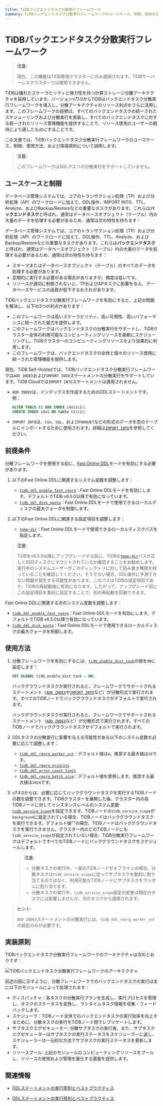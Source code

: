 ```yaml
---
title: TiDBバックエンドタスク分散実行フレームワーク
summary: TiDBバックエンドタスク分散実行フレームワークのユースケース、制限、使用方法、および実装原則の学習
---
```


# TiDBバックエンドタスク分散実行フレームワーク

<CustomContent platform="tidb-cloud">

> **注意:**
>
> 現在、この機能はTiDB専用クラスターにのみ適用されます。TiDBサーバーレスクラスターでは使用できません。

</CustomContent>

TiDBは優れたスケーラビリティと弾力性を持つ計算ストレージ分離アーキテクチャを採用しています。バージョンv7.1.0からTiDBはバックエンドタスク分散実行フレームワークを導入し、分散アーキテクチャのリソース利点をさらに活用します。このフレームワークの目標は、すべてのバックエンドタスクの統一されたスケジューリングおよび分散実行を実装し、すべてのバックエンドタスクに対する統一されたリソース管理機能を提供することで、リソース使用のユーザーの期待により適したものにすることです。

この文書では、TiDBバックエンドタスク分散実行フレームワークのユースケース、制限、使用方法、および実装原則について説明します。

> **注意:**
>
> このフレームワークはSQLクエリの分散実行をサポートしていません。

## ユースケースと制限

<CustomContent platform="tidb">

データベース管理システムでは、コアのトランザクション処理（TP）および分析処理（AP）のワークロードに加えて、DDL操作、IMPORT INTO、TTL、Analyze、およびBackup/Restoreなどの重要なタスクがあります。これらは**バックエンドタスク**と呼ばれ、通常はデータベースオブジェクト（テーブル）内の大量のデータを処理する必要があるため、通常は次の特性を持ちます：

</CustomContent>

<CustomContent platform="tidb-cloud">

データベース管理システムでは、コアのトランザクション処理（TP）および分析処理（AP）のワークロードに加えて、DDL操作、TTL、Analyze、およびBackup/Restoreなどの重要なタスクがあります。これらは**バックエンドタスク**と呼ばれ、通常はデータベースオブジェクト（テーブル）内の大量のデータを処理する必要があるため、通常は次の特性を持ちます：

</CustomContent>

- スキーマまたはデータベースオブジェクト（テーブル）のすべてのデータを処理する必要があります。
- 定期的に実行する必要がある場合がありますが、頻度は低いです。
- リソースが適切に制御されないと、TPおよびAPタスクに影響を与え、データベースサービスの品質が低下するおそれがあります。

TiDBバックエンドタスク分散実行フレームワークを有効にすると、上記の問題を解決し、以下の3つの利点があります：

- このフレームワークは高いスケーラビリティ、高い可用性、高いパフォーマンスに統一された能力を提供します。
- このフレームワークはバックエンドタスクの分散実行をサポートし、TiDBクラスター全体の利用可能なコンピューティングリソースを柔軟にスケジューリングし、TiDBクラスターのコンピューティングリソースをより効果的に利用します。
- このフレームワークは、バックエンドタスクの全体と個々のリソース使用に統一された管理機能を提供します。

現在、TiDB Self-Hostedでは、TiDBバックエンドタスク分散実行フレームワークは`ADD INDEX`および`IMPORT INTO`ステートメントの分散実行をサポートしています。TiDB Cloudでは`IMPORT INTO`ステートメントは適用されません。

- `ADD INDEX`は、インデックスを作成するためのDDLステートメントです。例：

    ```sql
    ALTER TABLE t1 ADD INDEX idx1(c1);
    CREATE INDEX idx1 ON table t1(c1);
    ```

- `IMPORT INTO`は、`CSV`、`SQL`、および`PARQUET`などの形式のデータを空のテーブルにインポートするために使用されます。詳細は[`IMPORT INTO`](https://docs.pingcap.com/tidb/v7.2/sql-statement-import-into)を参照してください。

## 前提条件

分散フレームワークを使用する前に、[Fast Online DDL](/system-variables.md#tidb_ddl_enable_fast_reorg-new-in-v630)モードを有効にする必要があります。

<CustomContent platform="tidb">

1. 以下のFast Online DDLに関連するシステム変数を調整します：

    * [`tidb_ddl_enable_fast_reorg`](/system-variables.md#tidb_ddl_enable_fast_reorg-new-in-v630)：Fast Online DDLモードを有効にします。デフォルトでTiDB v6.5.0以降で有効になっています。
    * [`tidb_ddl_disk_quota`](/system-variables.md#tidb_ddl_disk_quota-new-in-v630)：Fast Online DDLモードで使用できるローカルディスクの最大クォータを制御します。

2. 以下のFast Online DDLに関連する設定項目を調整します：

    * [`temp-dir`](/tidb-configuration-file.md#temp-dir-new-in-v630)：Fast Online DDLモードで使用できるローカルディスクパスを指定します。

> **注意:**
>
> TiDBをv6.5.0以降にアップグレードする前に、TiDBの[`temp-dir`](/tidb-configuration-file.md#temp-dir-new-in-v630)パスが正しくSSDディスクにマウントされているか確認することをお勧めします。実行中のシステムユーザーがこのディレクトリに対して読み書き権限を持っていることを確認してください。そうでない場合、DDL操作に予測できない問題が発生する可能性があります。このパスはTiDBの設定項目であり、TiDBの再起動後に有効になります。したがって、アップグレード前にこの設定項目を事前に設定することで、別の再起動を回避できます。

</CustomContent>

<CustomContent platform="tidb-cloud">

Fast Online DDLに関連する次のシステム変数を調整します：

* [`tidb_ddl_enable_fast_reorg`](/system-variables.md#tidb_ddl_enable_fast_reorg-new-in-v630)：Fast Online DDLモードを有効にします。デフォルトでTiDB v6.5.0以降で有効になっています。
* [`tidb_ddl_disk_quota`](/system-variables.md#tidb_ddl_disk_quota-new-in-v630)：Fast Online DDLモードで使用できるローカルディスクの最大クォータを制御します。

</CustomContent>

## 使用方法

1. 分散フレームワークを有効にするには、[`tidb_enable_dist_task`](/system-variables.md#tidb_enable_dist_task-new-in-v710)の値を`ON`に設定します：

    ```sql
    SET GLOBAL tidb_enable_dist_task = ON;
    ```

    <CustomContent platform="tidb">

    バックグラウンドタスクが実行されると、フレームワークでサポートされるステートメント（[`ADD INDEX`](/sql-statements/sql-statement-add-index.md)や[`IMPORT INTO`](/sql-statements/sql-statement-import-into.md)など）が分散形式で実行されます。すべてのTiDBノードでバックグラウンドタスクがデフォルトで実行されます。

    </CustomContent>

    <CustomContent platform="tidb-cloud">

    バックグラウンドタスクが実行されると、フレームワークでサポートされるステートメント（[`ADD INDEX`](/sql-statements/sql-statement-add-index.md)など）が分散形式で実行されます。すべてのTiDBノードでバックグラウンドタスクがデフォルトで実行されます。

    </CustomContent>

2. DDLタスクの分散実行に影響を与える可能性がある以下のシステム変数を必要に応じて調整します：

    * [`tidb_ddl_reorg_worker_cnt`](/system-variables.md#tidb_ddl_reorg_worker_cnt)：デフォルト値は`4`。推奨する最大値は`16`です。
    * [`tidb_ddl_reorg_priority`](/system-variables.md#tidb_ddl_reorg_priority)
    * [`tidb_ddl_error_count_limit`](/system-variables.md#tidb_ddl_error_count_limit)
    * [`tidb_ddl_reorg_batch_size`](/system-variables.md#tidb_ddl_reorg_batch_size)：デフォルト値を使用します。推奨する最大値は`1024`です。

3. v7.4.0からは、必要に応じてバックグラウンドタスクを実行するTiDBノードの数を調整できます。TiDBクラスターを展開した後、クラスター内の各TiDBノードに対してインスタンスレベルのシステム変数[`tidb_service_scope`](/system-variables.md#tidb_service_scope-new-in-v740)を設定できます。TiDBノードの`tidb_service_scope`が`background`に設定されている場合、TiDBノードはバックグラウンドタスクを実行できます。デフォルト値""の場合、TiDBノードはバックグラウンドタスクを実行できません。クラスター内のどのTiDBノードにも`tidb_service_scope`が設定されていない場合、TiDB分散実行フレームワークはデフォルトですべてのTiDBノードにバックグラウンドタスクをスケジュールします。
    > **注意:**
    >
    > - 分散タスクの実行中、一部のTiDBノードがオフラインの場合、分散タスクは`tidb_service_scope`に従ってサブタスクを動的に割り当てるのではなく、利用可能なTiDBノードにサブタスクをランダムに割り当てます。
    > - 分散タスクの実行中、`tidb_service_scope`設定の変更は現在のタスクには影響しませんが、次のタスクから適用されます。

> **ヒント:**
>
> `ADD INDEX`ステートメントの分散実行には、`tidb_ddl_reorg_worker_cnt`の設定のみが必要です。

## 実装原則

TiDBバックエンドタスク分散実行フレームワークのアーキテクチャは次のとおりです：

![TiDBバックエンドタスク分散実行フレームワークのアーキテクチャ](/media/dist-task/dist-task-architect.jpg)

前述の図に示すように、分散フレームワークでのバックエンドタスクの実行は主に以下のモジュールによって処理されます：

- ディスパッチャ：各タスクの分散実行プランを生成し、実行プロセスを管理し、タスクのステータスを変換し、ランタイムタスク情報を収集・フィードバックします。
- スケジューラ：TiDBノード全体でのバックエンドタスクの実行効率を向上するために、分散タスクの実行をTiDBノード間でレプリケートします。
- サブタスクエグゼキューター: 分散サブタスクの実行者。また、サブタスクエグゼキューターはサブタスクの実行ステータスをスケジューラーに返し、スケジューラーは一元的な方法でサブタスクの実行ステータスを更新します。
- リソースプール: 上記のモジュールのコンピューティングリソースをプールし、リソースの使用および管理を量化する基盤を提供します。

## 関連情報

<CustomContent platform="tidb">

* [DDLステートメントの実行原則とベストプラクティス](/ddl-introduction.md)

</CustomContent>
<CustomContent platform="tidb-cloud">

* [DDLステートメントの実行原則とベストプラクティス](https://docs.pingcap.com/tidb/stable/ddl-introduction)

</CustomContent>